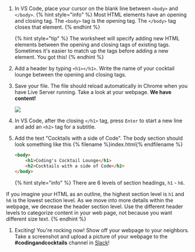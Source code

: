 1. In VS Code, place your cursor on the blank line between `<body>` and `</body>`.
   {% hint style="info" %}
Most HTML elements have an opening and closing tag. The `<body>` tag is the opening tag. The `</body>` tag closes that element.
   {% endhint %}
   
   {% hint style="tip" %}
The worksheet will specify adding new HTML elements between the opening and closing tags of existing tags. Sometimes it's easier to match up the tags before adding a new element. You got this!
   {% endhint %}

1. Add a header by typing `<h1></h1>`. Write the name of your cocktail lounge between the opening and closing tags.

1. Save your file. The file should reload automatically in Chrome when you have Live Server running. Take a look at your webpage. **We have content!**

   ![](https://media.giphy.com/media/3o6gEeg80PqeJBtsdy/giphy.gif)

1. In VS Code, after the closing `</h1>` tag, press `Enter` to start a new line and add an `<h2>` tag for a subtitle.

1. Add the text "Cocktails with a side of Code". The body section should look something like this
   {% filename %}index.html{% endfilename %}
    ```html
    <body>
        <h1>Coding's Cocktail Lounge</h1>
        <h2>Cocktails with a side of Code</h2>
    </body>
    ```

    {% hint style="info" %}
There are 6 levels of section headings, `h1` - `h6`. 

If you imagine your HTML as an outline, the highest section level is `h1` and `h6` is the lowest section level. As we move into more details within the webpage, we decrease the header section level. Use the different header levels to categorize content in your web page, not because you want different size text.
    {% endhint %}

1. Exciting! You're rocking now! Show off your webpage to your neighbors. Take a screenshot and upload a picture of your webpage to the **#codingandcocktails** channel in [Slack](http://kcwit.slack.com/)! 
    